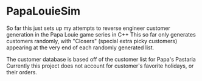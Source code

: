 # PapaLouieSim
So far this just sets up my attempts to reverse engineer customer generation in the Papa Louie game series in C++
This so far only generates customers randomly, with "Closers" (special extra picky customers) appearing at the very end
of each randomly generated list.

The customer database is based off of the customer list for Papa's Pastaria
Currently this project does not account for customer's favorite holidays, or their orders. 
